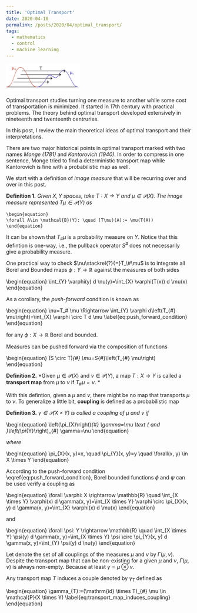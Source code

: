 ```yaml
---
title: 'Optimal Transport'
date: 2020-04-10
permalink: /posts/2020/04/optimal_transport/
tags:
  - mathematics
  - control
  - machine learning
---
```



<img src="/images/optimal_transport.png" width=200>

Optimal transport studies turning one measure to another while some cost of transportation is minimized. It started in 17th century with practical problems. The theory behind optimal transport developed extensively in nineteenth and twenteenth centruries.

In this post, I review the main theoretical ideas of optimal transport and their interpretations.

There are two major historical points in optimal transport marked with two names _Monge (1781)_ and _Kantorovich (1940)_. In order to compress in one sentence, Monge tried to find a deterministic transport map while Kantorovich is fine with a probabilistic map as well.

We start with a definition of _image measure_ that will be recurring over and over in this post.

**Definition 1.** *Given $X, Y$ spaces, take $T:X\to Y$ and $\mu\in\mathcal{P}(X)$. The image measure represented
    $T\mu\in\mathcal{P}(Y)$ as*

    \begin{equation}
    \forall A\in \mathcal{B}(Y): \quad (T\mu)(A):= \mu(T(A))
    \end{equation}

It can be shown that $T_\#\mu$ is a probability measure on $Y$. Notice that this defintion is one-way, i.e., the pullback operator $S^\#$ does not necessarily give a probability measure.

One practical way to check $\nu\stackrel{?}{=}T_\#\mu$ is to integrate all Borel and Bounded maps $\phi:Y\to\mathbb{R}$ against the measures of both sides

\begin{equation}
\int_{Y} \varphi(y) d \nu(y)=\int_{X} \varphi(T(x)) d \mu(x)
\end{equation}

As a corollary, the _push-forward_ condition is known as

\begin{equation}
\nu=T_# \mu \Rightarrow \int_{Y} \varphi d\left(T_{#} \mu\right)=\int_{X} \varphi \circ T d \mu \label{eq:push_forward_condition}
\end{equation}

for any $\phi:X\to\mathbb{R}$ Borel and bounded.


Measures can be pushed forward via the composition of functions

\begin{equation}
(S \circ T)_{\#} \mu=S_{\#}\left(T_{\#} \mu\right)
\end{equation}

**Definition 2.** *Given $\mu\in\mathcal{P}(X)$ and $\nu\in\mathcal{P}(Y)$, a map $T:X\to Y$ 
    is called a **transport map** from $\mu$ to $\nu$ if $T_\#\mu=\nu$. *

With this defintion, given a $\mu$ and $\nu$, there might be no map that transports $\mu$ to $\nu$. 
To generalize a little bit, **coupling** is defined as a probabilistic map

**Definition 3.** *$\gamma\in\mathcal{P}(X\times Y)$ is called a coupling of $\mu$ and $\nu$ if*

\begin{equation}
\left(\pi_{X}\right)_{\#} \gamma=\mu \text { and }\left(\pi_{Y}\right)_{\#} \gamma=\nu
\end{equation}

*where*

\begin{equation}
\pi_{X}(x, y)=x, \quad \pi_{Y}(x, y)=y \quad \forall(x, y) \in X \times Y
\end{equation}

According to the push-forward condition \eqref{eq:push_forward_condition}, Borel bounded functions $\phi$ and $\psi$ can be used verify a coupling as

\begin{equation}
\forall \varphi: X \rightarrow \mathbb{R} \quad \int_{X \times Y} \varphi(x) d \gamma(x, y)=\int_{X \times Y} \varphi \circ \pi_{X}(x, y) d \gamma(x, y)=\int_{X} \varphi(x) d \mu(x)
\end{equation}

and

\begin{equation}
\forall \psi: Y \rightarrow \mathbb{R} \quad \int_{X \times Y} \psi(y) d \gamma(x, y)=\int_{X \times Y} \psi \circ \pi_{Y}(x, y) d \gamma(x, y)=\int_{Y} \psi(y) d \nu(y)
\end{equation}

Let denote the set of all couplings of the measures $\mu$ and $\nu$ by $\Gamma(\mu, \nu)$. Despite the transport map that can be non-existing for a given $\mu$ and $\nu$, $\Gamma(\mu, \nu)$ is always non-empty. Because at least $\gamma=\mu \otimes \nu$.

Any transport map $T$ induces a couple denoted by $\gamma_T$ defined as

\begin{equation}
\gamma_{T}:=(\mathrm{id} \times T)_{\#} \mu \in \mathcal{P}(X \times Y) \label{eq:transport_map_induces_coupling}
\end{equation}
